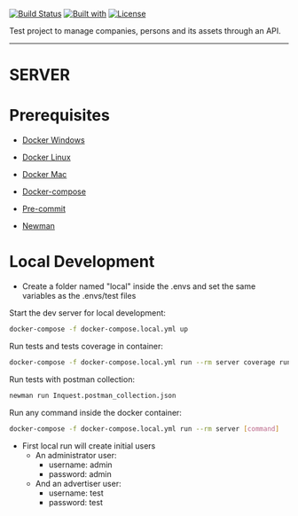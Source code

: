[![Build Status](https://travis-ci.com/lucasOlivio/inquest.svg?branch=master)](https://travis-ci.com/github/lucasOlivio/inquest)
[![Built with](https://img.shields.io/badge/Built_with-Cookiecutter_Django_Rest-F7B633.svg)](https://github.com/agconti/cookiecutter-django-rest)
[![License](https://img.shields.io/npm/l/react-native-smart-badge.svg)](https://github.com/lucasOlivio/inquest/blob/master/LICENSE)

Test project to manage companies, persons and its assets through an API.

------------------------------------------------------------------------------------------------------------------------
# SERVER

# Prerequisites

- [Docker Windows](https://docs.docker.com/docker-for-windows/install/)
- [Docker Linux](https://docs.docker.com/engine/install/)
- [Docker Mac](https://docs.docker.com/docker-for-mac/install/)

- [Docker-compose](https://docs.docker.com/compose/install/)

- [Pre-commit](https://pre-commit.com/#install)

- [Newman](https://www.npmjs.com/package/newman)

# Local Development

- Create a folder named "local" inside the .envs and set the same variables as the .envs/test files

Start the dev server for local development:
```bash
docker-compose -f docker-compose.local.yml up
```

Run tests and tests coverage in container:

```bash
docker-compose -f docker-compose.local.yml run --rm server coverage run -m pytest
```

Run tests with postman collection:

```bash
newman run Inquest.postman_collection.json
```

Run any command inside the docker container:

```bash
docker-compose -f docker-compose.local.yml run --rm server [command]
```

- First local run will create initial users
    - An administrator user:
        - username: admin
        - password: admin
    - And an advertiser user:
        - username: test
        - password: test
